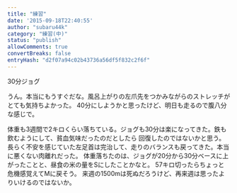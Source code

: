 ```yaml
---
title: "練習"
date: '2015-09-18T22:40:55'
author: "subaru44k"
category: "練習(中)"
status: "publish"
allowComments: true
convertBreaks: false
entryHash: "d2f07a94c02b43736a56df5f832c2f6f"
---
```

30分ジョグ

うん。本当にもうすぐだな。風呂上がりの左爪先をつかみながらのストレッチがとても気持ちよかった。
40分にしようかと思ったけど、明日も走るので腹八分な感じで。

体重も3週間で2キロくらい落ちている。ジョグも30分は楽になってきた。鉄も飲むようにして、貧血気味だったのだとしたら
回復したのではないかと思う。長らく不安を感じていた左足首は完治して、走りのバランスも戻ってきた。本当に悪くない肉離れだった。
体重落ちたのは、ジョグが20分から30分ベースに上がったことと、昼食の米の量をSにしたことかなと。
57キロ切ったらちょっと危機感覚えてMに戻そう。
来週の1500mは死ぬだろうけど、再来週は思ったよりいけるのではないか。
